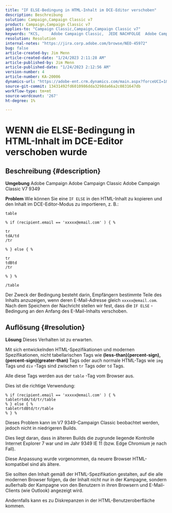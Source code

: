 ```yaml
---
title: "IF ELSE-Bedingung in HTML-Inhalt im DCE-Editor verschoben"
description: Beschreibung
solution: Campaign,Campaign Classic v7
product: Campaign,Campaign Classic v7
applies-to: "Campaign Classic,Campaign,Campaign Classic v7"
keywords: "KCS, ​ ​ ​ ​ Adobe Campaign Classic, ​ JEDE NACHFOLGE ​ Adobe Campaign, WENN ELSE, HTML, DCE-Editor, Fehlerbehebung, V7 9349"
resolution: Resolution
internal-notes: "https://jira.corp.adobe.com/browse/NEO-45972"
bug: false
article-created-by: Jim Menn
article-created-date: "1/24/2023 2:11:28 AM"
article-published-by: Jim Menn
article-published-date: "1/24/2023 2:12:56 AM"
version-number: 4
article-number: KA-20006
dynamics-url: "https://adobe-ent.crm.dynamics.com/main.aspx?forceUCI=1&pagetype=entityrecord&etn=knowledgearticle&id=8d7a5666-8c9b-ed11-aad1-6045bd006e5a"
source-git-commit: 13431492fd6010986dda3298da66a2c0831647db
workflow-type: tm+mt
source-wordcount: '267'
ht-degree: 1%

---
```


# WENN die ELSE-Bedingung in HTML-Inhalt im DCE-Editor verschoben wurde

## Beschreibung {#description}


<b>Umgebung</b>
Adobe Campaign Adobe Campaign Classic Adobe Campaign Classic V7 9349

<b>Problem</b>
Wie können Sie eine `IF ELSE` in den HTML-Inhalt zu kopieren und den Inhalt im DCE-Editor-Modus zu importieren, z. B.:


```
table

% if (recipient.email == 'xxxxx@email.com' ) { %

tr
tdA/td
/tr

% } else { %

tr
tdBtd
/tr

% } %

/table
```


Der Zweck der Bedingung besteht darin, Empfängern bestimmte Teile des Inhalts anzuzeigen, wenn deren E-Mail-Adresse gleich `xxxxx@email.com`. Nach dem Speichern der Nachricht stellen wir fest, dass die `IF ELSE` -Bedingung an den Anfang des E-Mail-Inhalts verschoben.


## Auflösung {#resolution}


<b>Lösung</b>
Dieses Verhalten ist zu erwarten.

Mit sich entwickelnden HTML-Spezifikationen und modernen Spezifikationen, nicht tabellarischen Tags wie <b>(less-than)(percent-sign), (percent-sign)(greater-than) </b>Tags oder auch normale HTML-Tags wie `img` Tags und `div` -Tags sind zwischen `tr` Tags oder `td` Tags.

Alle diese Tags werden aus der `table` -Tag vom Browser aus.

Dies ist die richtige Verwendung:


```
% if (recipient.email == 'xxxxx@email.com' ) { %
tabletrtdA/td/tr/table
% } else { %
tabletrtdBtd/tr/table
% } %
```


Dieses Problem kann im V7 9349-Campaign Classic beobachtet werden, jedoch nicht in niedrigeren Builds.

Dies liegt daran, dass in älteren Builds die zugrunde liegende Kontrolle Internet Explorer 7 war und im Jahr 9349 IE 11 (bzw. Edge Chromium je nach Fall).

Diese Anpassung wurde vorgenommen, da neuere Browser HTML-kompatibel sind als ältere.

Sie sollten den Inhalt gemäß der HTML-Spezifikation gestalten, auf die alle modernen Browser folgen, da der Inhalt nicht nur in der Kampagne, sondern außerhalb der Kampagne von den Benutzern in ihren Browsern und E-Mail-Clients (wie Outlook) angezeigt wird.

Andernfalls kann es zu Diskrepanzen in der HTML-Benutzeroberfläche kommen.
